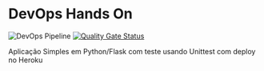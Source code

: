 # DevOps Hands On

![DevOps Pipeline](https://github.com/fd455f/devopslab/actions/workflows/pipeline.yml/badge.svg?main) [![Quality Gate Status](https://sonarcloud.io/api/project_badges/measure?project=fd455f_devopslab&metric=alert_status)](https://sonarcloud.io/summary/new_code?id=fd455f_devopslab)

Aplicação Simples em Python/Flask com teste usando Unittest com deploy no Heroku 

